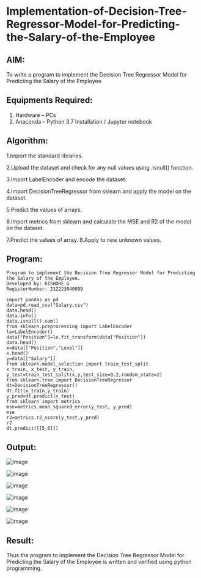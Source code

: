 # Implementation-of-Decision-Tree-Regressor-Model-for-Predicting-the-Salary-of-the-Employee

## AIM:
To write a program to implement the Decision Tree Regressor Model for Predicting the Salary of the Employee.

## Equipments Required:
1. Hardware – PCs
2. Anaconda – Python 3.7 Installation / Jupyter notebook

## Algorithm:

1.Import the standard libraries.

2.Upload the dataset and check for any null values using .isnull() function.

3.Import LabelEncoder and encode the dataset.

4.Import DecisionTreeRegressor from sklearn and apply the model on the dataset.

5.Predict the values of arrays.

6.Import metrics from sklearn and calculate the MSE and R2 of the model on the dataset.

7.Predict the values of array. 8.Apply to new unknown values.

## Program:
```
Program to implement the Decision Tree Regressor Model for Predicting the Salary of the Employee.
Developed by: KISHORE G
RegisterNumber: 212223040099
```

```
import pandas as pd
data=pd.read_csv("Salary.csv")
data.head()
data.info()
data.isnull().sum()
from sklearn.preprocessing import LabelEncoder
le=LabelEncoder()
data["Position"]=le.fit_transform(data["Position"])
data.head()
x=data[["Position","Level"]]
x.head()
y=data[["Salary"]]
from sklearn.model_selection import train_test_split
x_train, x_test, y_train, y_test=train_test_split(x,y,test_size=0.2,random_state=2)
from sklearn.tree import DecisionTreeRegressor
dt=DecisionTreeRegressor()
dt.fit(x_train,y_train)
y_pred=dt.predict(x_test)
from sklearn import metrics
mse=metrics.mean_squared_error(y_test, y_pred)
mse
r2=metrics.r2_score(y_test,y_pred)
r2
dt.predict([[5,6]])
```
## Output:
![image](https://github.com/user-attachments/assets/743e2526-2a50-475c-8c50-d7378637d372)

![image](https://github.com/user-attachments/assets/53109ac7-e806-47b4-9d29-e2879198872a)

![image](https://github.com/user-attachments/assets/53322e6b-66ac-40f6-8cb1-73f245276468)

![image](https://github.com/user-attachments/assets/3948e99d-f204-4b50-9173-691b6753a8f6)

![image](https://github.com/user-attachments/assets/d8b56baf-f9b8-448b-b16d-f18473157f11)

![image](https://github.com/user-attachments/assets/f4becee7-9f9c-4f4b-a6ba-c91b66fe9c95)


## Result:
Thus the program to implement the Decision Tree Regressor Model for Predicting the Salary of the Employee is written and verified using python programming.
